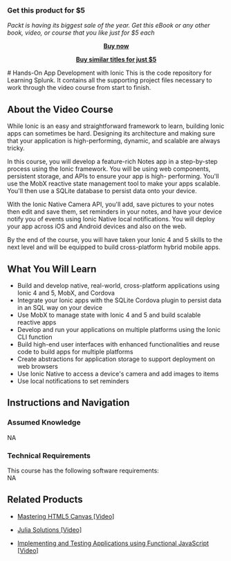
### Get this product for $5

<i>Packt is having its biggest sale of the year. Get this eBook or any other book, video, or course that you like just for $5 each</i>


<b><p align='center'>[Buy now](https://packt.link/9781789619904)</p></b>


<b><p align='center'>[Buy similar titles for just $5](https://subscription.packtpub.com/search)</p></b>


﻿# Hands-On App Development with Ionic
This is the code repository for Learning Splunk. It contains all the supporting project files necessary to work through the video course from start to finish.

## About the Video Course
	
While Ionic is an easy and straightforward framework to learn, building Ionic apps can sometimes be hard. Designing its architecture and making sure that your application is high-performing, dynamic, and scalable are always tricky.

In this course, you will develop a feature-rich Notes app in a step-by-step process using the Ionic framework. You will be using web components, persistent storage, and APIs to ensure your app is high- performing. You'll use the MobX reactive state management tool to make your apps scalable. You'll then use a SQLite database to persist data onto your device.

With the Ionic Native Camera API, you'll add, save pictures to your notes then edit and save them, set reminders in your notes, and have your device notify you of events using Ionic Native local notifications. You will deploy your app across iOS and Android devices and also on the web.

By the end of the course, you will have taken your Ionic 4 and 5 skills to the next level and will be equipped to build cross-platform hybrid mobile apps.

<H2>What You Will Learn</H2>
<DIV class=book-info-will-learn-text>
<UL>
<LI>Build and develop native, real-world, cross-platform applications using Ionic 4 and 5, MobX, and Cordova
<LI>Integrate your Ionic apps with the SQLite Cordova plugin to persist data in an SQL way on your device
<LI>Use MobX to manage state with Ionic 4 and 5 and build scalable reactive apps
<LI>Develop and run your applications on multiple platforms using the Ionic CLI function
<LI>Build high-end user interfaces with enhanced functionalities and reuse code to build apps for multiple platforms
<LI>Create abstractions for application storage to support deployment on web browsers
<LI>Use Ionic Native to access a device's camera and add images to items
<LI>Use local notifications to set reminders </LI></UL></DIV>

## Instructions and Navigation
### Assumed Knowledge
NA
### Technical Requirements
This course has the following software requirements:<br/>
NA

## Related Products
* [Mastering HTML5 Canvas [Video]]()

* [Julia Solutions [Video]]()

* [Implementing and Testing Applications using Functional JavaScript [Video]]()

